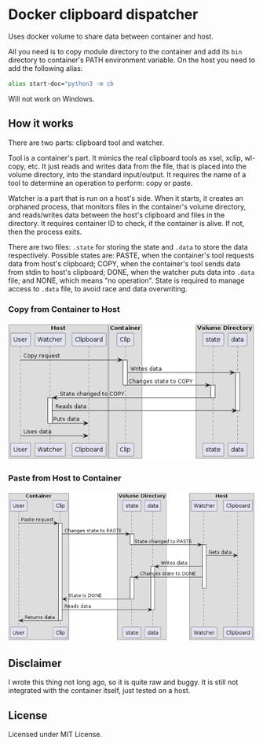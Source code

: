 # Docker clipboard dispatcher

Uses docker volume to share data between container and host. 

All you need is to copy module directory to the container and add its `bin`
directory to container's PATH environment variable. On the host you need to add
the following alias:

```sh
alias start-doc="python3 -m cb 
```

Will not work on Windows.

## How it works

There are two parts: clipboard tool and watcher. 

Tool is a container's part.
It mimics the real clipboard tools as xsel, xclip, wl-copy, etc. It just reads
and writes data from the file, that is placed into the volume directory,
into the standard input/output. It requires the name of a tool to determine an
operation to perform: copy or paste.

Watcher is a part that is run on a host's side. When it starts, it creates an 
orphaned process, that monitors files in the container's volume directory,
and reads/writes data between the host's clipboard and files in the directory.
It requires container ID to check, if the container is alive. If not, then
the process exits. 

There are two files: `.state` for storing the state and `.data` to store the
data respectively. Possible states are: PASTE, when the container's tool
requests data from host's clipboard; COPY, when the container's tool
sends data from stdin to host's clipboard; DONE, when the watcher puts data
into `.data` file; and NONE, which means "no operation". State is required to
manage access to `.data` file, to avoid race and data overwriting.

### Copy from Container to Host

![Copy operation diagram](./resources/copy.png "Copy diagram")

### Paste from Host to Container

![Paste operation diagram](./resources/paste.png "Paste diagram")

## Disclaimer

I wrote this thing not long ago, so it is quite raw and buggy. It is still not
integrated with the container itself, just tested on a host.

## License

Licensed under MIT License.
